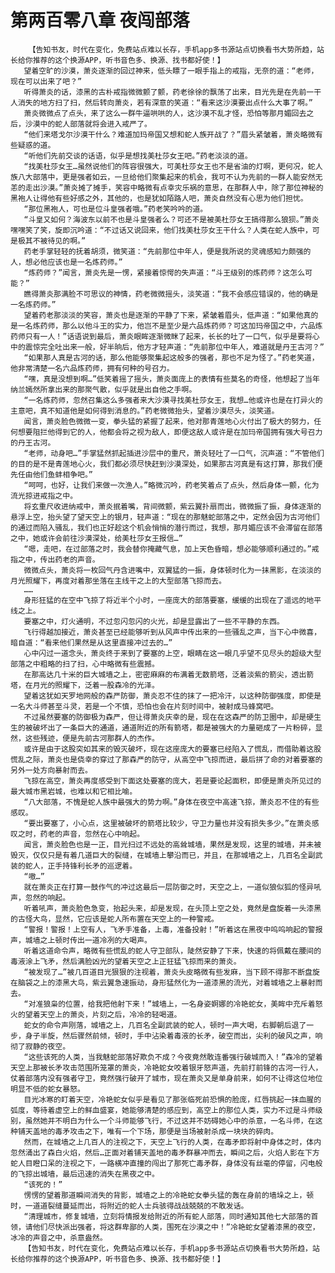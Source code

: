 # 第两百零八章 夜闯部落
        【告知书友，时代在变化，免费站点难以长存，手机app多书源站点切换看书大势所趋，站长给你推荐的这个换源APP，听书音色多、换源、找书都好使！】
       望着空旷的沙漠，萧炎逐渐的回过神来，低头瞟了一眼手指上的戒指，无奈的道：“老师，现在可以出来了吧？”
       听得萧炎的话，漆黑的古朴戒指微微颤了颤，药老徐徐的飘荡了出来，目光先是在先前一干人消失的地方扫了扫，然后转向萧炎，若有深意的笑道：“看来这沙漠要出点什么大事了啊。”
       萧炎微微点了点头，来了这么一群牛逼哄哄的人，这沙漠不乱才怪，恐怕等那月媚回去之后，沙漠中的蛇人部落就将会进入戒严了。
       “他们来塔戈尔沙漠干什么？难道加玛帝国又想和蛇人族开战了？”眉头紧皱着，萧炎略微有些疑惑的道。
       “听他们先前交谈的话语，似乎是想找美杜莎女王吧。”药老淡淡的道。
       “找美杜莎女王…虽然说他们的阵容很强大，可美杜莎女王也不是省油的灯啊，更何况，蛇人族八大部落中，更是强者如云，一旦给他们聚集起来的机会，我可不认为先前的一群人能安然无恙的走出沙漠。”萧炎摊了摊手，笑容中略微有点幸灾乐祸的意思，在那群人中，除了那位神秘的黑袍人让得他有些好感之外，其他的，也是犹如陌路人吧，萧炎自然没有心思为他们担忧。
       “那位黑袍人，可也是位斗皇强者哦。”药老笑吟吟的道。
       “斗皇又如何？海波东以前不也是斗皇强者么？可还不是被美杜莎女王搞得那么狼狈。”萧炎嘿嘿笑了笑，旋即沉吟道：“不过话又说回来，他们找美杜莎女王干什么？人类在蛇人族中，可是极其不被待见的啊。”
       药老手掌轻轻的抚着胡须，微笑道：“先前那位中年人，便是我所说的灵魂感知力颇强的人，想必他应该也是一名炼药师。”
       “炼药师？”闻言，萧炎先是一愣，紧接着惊愕的失声道：“斗王级别的炼药师？这怎么可能？”
       瞧得萧炎那满脸不可思议的神情，药老微微摇头，淡笑道：“我不会感应错误的，他的确是一名炼药师。”
       望着药老那淡淡的笑容，萧炎也是逐渐的平静了下来，紧皱着眉头，低声道：“如果他真的是一名炼药师，那么以他斗王的实力，他岂不是至少是六品炼药师？可这加玛帝国之中，六品炼药师只有一人！”话语说到最后，萧炎眼眸逐渐微眯了起来，长长的吐了一口气，似乎是要将心中的震惊完全吐出来一般，好半晌后，他方才轻声道：“先前那位中年人，难道就是丹王古河？”
       “如果那人真是古河的话，那么他能够聚集起这般多的强者，那也不足为怪了。”药老笑道，他非常清楚一名六品炼药师，拥有何种的号召力。
       “嘿，真是没想到啊…”低笑着摇了摇头，萧炎面庞上的表情有些莫名的奇怪，他想起了当年纳兰嫣然所拿出来的那聚气散，似乎就是出自他之手啊。
       “一名炼药师，忽然召集这么多强者来大沙漠寻找美杜莎女王，我想…他或许也是在打异火的主意吧，真不知道他是如何得到消息的。”药老微微抬头，望着沙漠尽头，淡笑道。
       闻言，萧炎脸色微微一变，拳头猛的紧握了起来，他对那青莲地心火付出了极大的努力，任何想要阻拦他得到它的人，他都会将之视为敌人，即便这敌人或许是在加玛帝国拥有强大号召力的丹王古河。
       “老师，动身吧…”手掌猛然抓起插进沙层中的重尺，萧炎轻吐了一口气，沉声道：“不管他们的目的是不是青莲地心火，我们都必须尽快赶到沙漠深处，如果那古河真是有这打算，那我们便先任由他们鱼蚌相争吧。”
       “呵呵，也好，让我们来做一次渔人。”略微沉吟，药老笑着点了点头，然后身体一颤，化为流光掠进戒指之中。
       将玄重尺收进纳戒中，萧炎抿着嘴，背间微颤，紫云翼扑扇而出，微微振了振，身体逐渐的悬浮上空，抬头望了望天空上的银月，轻声道：“现在的那魅蛇部落之中，定然会因为古河他们的通过而陷入骚乱，我们也正好趁这个机会悄悄的潜行而过，我想，那月媚应该不会滞留在部落之中，她或许会前往沙漠深处，给美杜莎女王报信…”
       “嗯，走吧，在过部落之时，我会替你掩藏气息，加上天色昏暗，想必能够顺利通过的。”戒指之中，传出药老的声音。
       微微点头，萧炎将一枚回气丹含进嘴中，双翼猛的一振，身体顿时化为一抹黑影，在淡淡的月光照耀下，再度对着那坐落在主线干之上的大型部落飞掠而去。
       ……
       身形狂猛的在空中飞掠了将近半个小时，一座庞大的部落要塞，缓缓的出现在了遥远的地平线之上。
       要塞之中，灯火通明，不过忽闪忽闪的火光，却是显露出了一些不平静的东西。
       飞行得越加接近，萧炎甚至已经能够听到从风声中传出来的一些骚乱之声，当下心中微喜，暗自道：“看来他们果然是从这里直接冲过去的…”
       心中闪过一道念头，萧炎终于来到了要塞的上空，眼睛在这一眼几乎望不见尽头的超级大型部落之中粗略的扫了扫，心中略微有些震撼。
       在那高达几十米的巨大城墙之上，密密麻麻的布满着无数箭塔，泛着淡紫的箭尖，透出箭塔，在月光的照耀下，泛着一股森冷的光泽。
       望着这犹如天罗地网般的森严防御，萧炎忍不住的抹了一把冷汗，以这种防御强度，即使是一名大斗师甚至斗灵，若是一个不慎，恐怕也会在片刻时间中，被射成马蜂窝吧。
       不过虽然要塞的防御极为森严，但让得萧炎庆幸的是，现在在这森严的防卫圈中，却是硬生生的被破坏出了一条巨大的通道，通道附近的所有箭塔，都是被强大的力量砸成了一片粉碎，显然，这些残迹，便是先前古河那群人的杰作。
       或许是由于这股突如其来的毁灭破坏，现在这座庞大的要塞已经陷入了慌乱，而借助着这股慌乱之际，萧炎也是侥幸的穿过了那森严的防守，从高空中飞掠而进，最后拼了命的对着要塞的另外一处方向暴射而去。
       飞掠在高空，萧炎再度感受到下面这处要塞的庞大，若是要论起面积，即便是萧炎所见过的最大城市黑岩城，也难以和它相比喻。
       “八大部落，不愧是蛇人族中最强大的势力啊。”身体在夜空中高速飞掠，萧炎忍不住的有些感叹。
       “要出要塞了，小心点，这里被破坏的箭塔比较少，守卫力量也并没有损失多少。”在萧炎感叹之时，药老的声音，忽然在心中响起。
       闻言，萧炎脸色也是一正，目光扫过不远处的高耸城墙，果然是发现，这里的城墙，并未被毁灭，仅仅只是有着几道巨大的裂缝，在城墙上攀沿而已，并且，在那城墙之上，几百名全副武装的蛇人，正手持锋利长矛的巡逻着。
       “嗷…”
       就在萧炎正在打算一鼓作气的冲过这最后一层防御之时，天空之上，一道似狼似狐的怪异吼声，忽然的响起。
       听着吼声，萧炎脸色急变，抬起头来，却是发现，在头顶上空之处，竟然是盘旋着一头漆黑的古怪大鸟，显然，它应该是蛇人所布置在天空上的一种警戒。
       “警报！警报！上空有人，飞矛手准备，上毒，准备投射！”听着这在黑夜中呜呜响起的警报声，城墙之上顿时传出一道冷冽的大喝声。
       听着这道命令声，略微有些慌乱的蛇人守卫部队，陡然安静了下来，快速的将佩戴在腰间的毒液涂上飞矛，然后满脸凶光的望着天空之上正狂猛飞掠而来的萧炎。
       “被发现了…”被几百道目光狠狠的注视着，萧炎头皮略微有些发麻，当下顾不得那不断盘旋在脑袋之上的漆黑大鸟，紫云翼急速振动，身形猛然化为一道漆黑的流光，对着城墙之上暴射而去。
       “对准狼枭的位置，给我把他射下来！”城墙上，一名身姿婀娜的冷艳蛇女，美眸中充斥着怒火的望着天空上的萧炎，片刻之后，冷冷的轻喝道。
       蛇女的命令声刚落，城墙之上，几百名全副武装的蛇人，顿时一声大喝，右脚朝后退了一步，身子半旋，然后骤然前倾，顿时，手中沾染着毒液的长矛，破空而出，尖利的破风之声，响彻了寂静的夜空。
       “这些该死的人类，当我魅蛇部落好欺负不成？今夜竟然敢连番强行破城而入！”森冷的望着天空上那被长矛攻击范围所笼罩的萧炎，冷艳蛇女咬着银牙怒声道，先前打前锋的古河一行人，仗着部落内没有强者守卫，竟然强行破开了城市，现在萧炎又是单身前来，如何不让得这位地位明显不低的蛇女暴怒。
       目光冰寒的盯着天空，冷艳蛇女似乎是看见了那张临死前恐惧的脸庞，红唇挑起一抹血腥的弧度，等待着虚空上的鲜血盛宴，她能够清楚的感应到，高空上的那位人类，实力不过是斗师级别，虽然她并不明白为什么一个斗师能够飞行，不过这并不妨碍她心中的杀意，一名斗师，在这种铺天盖地的毒矛攻击之下，唯有一个下场，那便是当场被射杀成一块块的碎肉。
       然而，在城墙之上几百人的注视之下，天空上飞行的人类，在毒矛即将射中身体之时，体内忽然涌出了森白火焰，然后…正面对着铺天盖地的毒矛群暴冲而去，瞬间之后，火焰人影在下方蛇人目瞪口呆的注视之下，一路横冲直撞的闯出了那死亡毒矛群，身体没有丝毫的停留，闪电般的飞掠出城墙，最后迅速的消失在黑夜之中。
       “该死的！”
       愣愣的望着那道瞬间消失的背影，城墙之上的冷艳蛇女拳头猛的轰在身前的墙垛之上，顿时，一道道裂缝蔓延而出，将附近的蛇人士兵骇得战战兢兢的不敢发话。
       “清理城市，修复城墙，立刻将情报发给附近的所有蛇人部落，同时通知其他七大部落的首领，请他们尽快派出强者，将这群卑鄙的人类，围死在沙漠之中！”冷艳蛇女望着漆黑的夜空，冰冷的声音之中，杀意盎然。
       【告知书友，时代在变化，免费站点难以长存，手机app多书源站点切换看书大势所趋，站长给你推荐的这个换源APP，听书音色多、换源、找书都好使！】